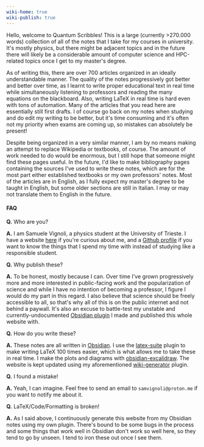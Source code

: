```yaml
---
wiki-home: true
wiki-publish: true
---
```

Hello, welcome to Quantum Scribbles! This is a large (currently >270.000 words) collection of all of the notes that I take for my courses in university. It's mostly physics, but there might be adjacent topics and in the future there will likely be a considerable amount of computer science and HPC-related topics once I get to my master's degree.

As of writing this, there are over 700 articles organized in an ideally understandable manner. The quality of the notes progressively got better and better over time, as I learnt to write proper educational text in real time while simultaneously listening to professors and reading the many equations on the blackboard. Also, writing LaTeX in real time is hard even with tons of automation. Many of the articles that you read here are essentially still first drafts. I of course go back on my notes when studying and do edit my writing to be better, but it's time consuming and it's often not my priority when exams are coming up, so mistakes can absolutely be present!

Despite being organized in a very similar manner, I am by no means making an attempt to replace Wikipedia or textbooks, of course. The amount of work needed to do would be enormous, but I still hope that someone might find these pages useful. In the future, I'd like to make bibliography pages containing the sources I've used to write these notes, which are for the most part either established textbooks or my own professors' notes. Most of the articles are in English, as I fully expect my master's degree to be taught in English, but some older sections are still in Italian. I may or may not translate them to English in the future.
#### FAQ
**Q.** Who are you?

**A.** I am Samuele Vignoli, a physics student at the University of Trieste. I have a website [here](https://personal-website-one-topaz-29.vercel.app/) if you're curious about me, and a [Github profile](https://github.com/D4wnstar) if you want to know the things that I spend my time with instead of studying like a responsible student.

**Q.** Why publish these?

**A.** To be honest, mostly because I can. Over time I've grown progressively more and more interested in public-facing work and the popularization of science and while I have no intention of becoming a professor, I figure I would do my part in this regard. I also believe that science should be freely accessible to all, so that's why all of this is on the public internet and not behind a paywall. It's also an excuse to battle-test my unstable and currently-undocumented [Obsidian plugin](https://github.com/D4wnstar/wiki-generator) I made and published this whole website with.

**Q.** How do you write these?

**A.** These notes are all written in [Obsidian](https://obsidian.md/). I use the [latex-suite](https://github.com/artisticat1/obsidian-latex-suite) plugin to make writing LaTeX 100 times easier, which is what allows me to take these in real time. I make the plots and diagrams with [obsidian-excalidraw](https://github.com/zsviczian/obsidian-excalidraw-plugin). The website is kept updated using my aforementioned [wiki-generator](https://github.com/D4wnstar/wiki-generator) plugin.

**Q.** I found a mistake!

**A.** Yeah, I can imagine. Feel free to send an email to `samvignoli@proton.me` if you want to notify me about it.

**Q.** LaTeX/Code/Formatting is broken!

**A.** As I said above, I continuously generate this website from my Obsidian notes using my own plugin. There's bound to be some bugs in the process and some things that work well in Obsidian don't work so well here, so they tend to go by unseen. I tend to iron these out once I see them.